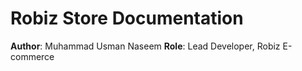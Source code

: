 # Robiz Store Documentation

**Author**: Muhammad Usman Naseem
**Role**: Lead Developer, Robiz E-commerce
